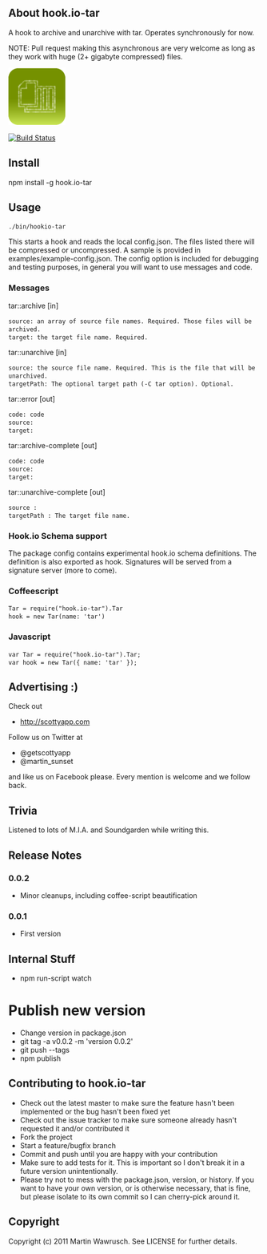 ## About hook.io-tar

A hook to archive and unarchive with tar. Operates synchronously for now.

NOTE: Pull request making this asynchronous are very welcome as long as they work with huge (2+ gigabyte compressed) files.

![Tar Icon](http://github.com/scottyapp/hook.io-tar/raw/master/assets/tar114x114.png)

[![Build Status](https://secure.travis-ci.org/scottyapp/hook.io-tar.png)](http://travis-ci.org/scottyapp/hook.io-tar.png)


## Install

npm install -g hook.io-tar

## Usage

	./bin/hookio-tar 

This starts a hook and reads the local config.json. The files listed there will be compressed or uncompressed. A sample is provided in examples/example-config.json. The config
option is included for debugging and testing purposes, in general you will want to use messages and code.

### Messages

tar::archive [in]

	source: an array of source file names. Required. Those files will be archived.
	target: the target file name. Required.

tar::unarchive [in]

	source: the source file name. Required. This is the file that will be unarchived.
	targetPath: The optional target path (-C tar option). Optional.
	
tar::error [out]

	code: code
	source:
	target:

tar::archive-complete [out]

	code: code
	source:
	target:

tar::unarchive-complete [out]

	source : 
	targetPath : The target file name.

### Hook.io Schema support 

The package config contains experimental hook.io schema definitions. The definition is also exported as hook. Signatures will be served from a signature server (more to come).

### Coffeescript

	Tar = require("hook.io-tar").Tar
	hook = new Tar(name: 'tar')
 
### Javascript

	var Tar = require("hook.io-tar").Tar;
	var hook = new Tar({ name: 'tar' });

## Advertising :)

Check out 

* http://scottyapp.com

Follow us on Twitter at 

* @getscottyapp
* @martin_sunset

and like us on Facebook please. Every mention is welcome and we follow back.

## Trivia

Listened to lots of M.I.A. and Soundgarden while writing this.

## Release Notes

### 0.0.2

* Minor cleanups, including coffee-script beautification

### 0.0.1

* First version

## Internal Stuff

* npm run-script watch

# Publish new version

* Change version in package.json
* git tag -a v0.0.2 -m 'version 0.0.2'
* git push --tags
* npm publish

## Contributing to hook.io-tar
 
* Check out the latest master to make sure the feature hasn't been implemented or the bug hasn't been fixed yet
* Check out the issue tracker to make sure someone already hasn't requested it and/or contributed it
* Fork the project
* Start a feature/bugfix branch
* Commit and push until you are happy with your contribution
* Make sure to add tests for it. This is important so I don't break it in a future version unintentionally.
* Please try not to mess with the package.json, version, or history. If you want to have your own version, or is otherwise necessary, that is fine, but please isolate to its own commit so I can cherry-pick around it.

## Copyright

Copyright (c) 2011 Martin Wawrusch. See LICENSE for
further details.


